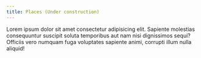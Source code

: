 ```yaml
---
title: Places (Under construction)
---
```


Lorem ipsum dolor sit amet consectetur adipisicing elit. Sapiente molestias consequuntur suscipit
soluta temporibus aut nam nisi dignissimos sequi? Officiis vero numquam fuga voluptates sapiente
animi, corrupti illum nulla aliquid!
